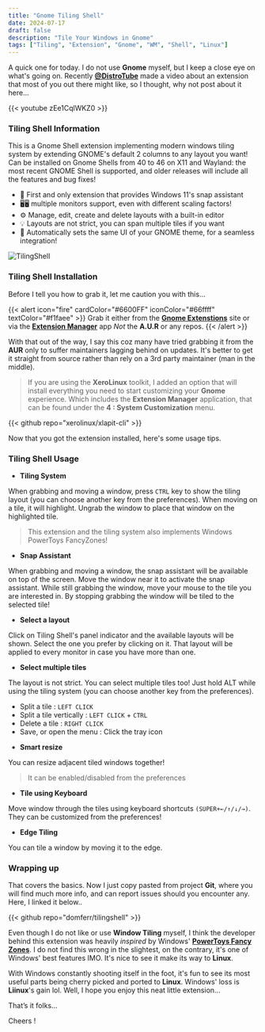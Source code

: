 ```yaml
---
title: "Gnome Tiling Shell"
date: 2024-07-17
draft: false
description: "Tile Your Windows in Gnome"
tags: ["Tiling", "Extension", "Gnome", "WM", "Shell", "Linux"]
---
```


A quick one for today. I do not use **Gnome** myself, but I keep a close eye on what's going on. Recently [**@DistroTube**](https://www.youtube.com/@DistroTube/videos) made a video about an extension that most of you out there might like, so I thought, why not post about it here...

{{< youtube zEe1CqlWKZ0 >}}

### Tiling Shell Information

This is a Gnome Shell extension implementing modern windows tiling system by extending GNOME's default 2 columns to any layout you want! Can be installed on Gnome Shells from 40 to 46 on X11 and Wayland: the most recent GNOME Shell is supported, and older releases will include all the features and bug fixes!

- 🤩 First and only extension that provides Windows 11's snap assistant
- 🖥️🖥️ multiple monitors support, even with different scaling factors!
- ⚙️ Manage, edit, create and delete layouts with a built-in editor
- 💡 Layouts are not strict, you can span multiple tiles if you want
- 🚀 Automatically sets the same UI of your GNOME theme, for a seamless integration!

![TilingShell](https://i.imgur.com/a7O9ITP.jpeg)

### Tiling Shell Installation

Before I tell you how to grab it, let me caution you with this...

{{< alert icon="fire" cardColor="#6600FF" iconColor="#66ffff" textColor="#f1faee" >}}
Grab it either from the [**Gnome Extenstions**](https://extensions.gnome.org/extension/7065/tiling-shell/) site or via the [**Extension Manager**](https://flathub.org/apps/com.mattjakeman.ExtensionManager) app *Not* the **A.U.R** or any repos.
{{< /alert >}}

With that out of the way, I say this coz many have tried grabbing it from the **AUR** only to suffer maintainers lagging behind on updates. It's better to get it straight from source rather than rely on a 3rd party maintainer (man in the middle).

> If you are using the **XeroLinux** toolkit, I added an option that will install everything you need to start customizing your **Gnome** experience. Which includes the **Extension Manager** application, that can be found under the **4 : System Customization** menu.

{{< github repo="xerolinux/xlapit-cli" >}}

Now that you got the extension installed, here's some usage tips.

### Tiling Shell Usage

- **Tiling System**

When grabbing and moving a window, press `CTRL` key to show the tiling layout (you can choose another key from the preferences). When moving on a tile, it will highlight. Ungrab the window to place that window on the highlighted tile.

> This extension and the tiling system also implements Windows PowerToys FancyZones!

- **Snap Assistant**

When grabbing and moving a window, the snap assistant will be available on top of the screen. Move the window near it to activate the snap assistant. While still grabbing the window, move your mouse to the tile you are interested in. By stopping grabbing the window will be tiled to the selected tile!

- **Select a layout**

Click on Tiling Shell's panel indicator and the available layouts will be shown. Select the one you prefer by clicking on it. That layout will be applied to every monitor in case you have more than one.

- **Select multiple tiles**

The layout is not strict. You can select multiple tiles too! Just hold ALT while using the tiling system (you can choose another key from the preferences).

* Split a tile : `LEFT CLICK`
* Split a tile vertically : `LEFT CLICK` + `CTRL`
* Delete a tile : `RIGHT CLICK`
* Save, or open the menu : Click the tray icon

- **Smart resize**

You can resize adjacent tiled windows together!

> It can be enabled/disabled from the preferences

- **Tile using Keyboard**

Move window through the tiles using keyboard shortcuts `(SUPER+←/↑/↓/→)`. They can be customized from the preferences!

- **Edge Tiling**

You can tile a window by moving it to the edge.

### Wrapping up

That covers the basics. Now I just copy pasted from project **Git**, where you will find much more info, and can report issues should you encounter any. Here, I linked it below..

{{< github repo="domferr/tilingshell" >}}

Even though I do not like or use **Window Tiling** myself, I think the developer behind this extension was heavily *inspired* by Windows' [**PowerToys Fancy Zones**](https://learn.microsoft.com/en-us/windows/powertoys/fancyzones). I do not find this wrong in the slightest, on the contrary, it's one of Windows' best features IMO. It's nice to see it make its way to **Linux**.

With Windows constantly shooting itself in the foot, it's fun to see its most useful parts being cherry picked and ported to **Linux**. Windows' loss is **Liinux**'s gain lol. Well, I hope you enjoy this neat little extension...

That’s it folks...

Cheers !
